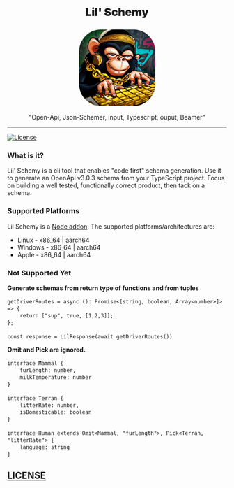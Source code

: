 <p align="center" style="font-weight:900;font-size:25px;">Lil' Schemy</p>
<p align="center">
<img src="./lil-schemy.png" width="175px" style="border-radius:50px;margin:auto;"/>
</p>
<p align="center">"Open-Api, Json-Schemer, input, Typescript, ouput, Beamer"</p>

---

[![License](http://img.shields.io/:license-mit-blue.svg?style=flat)](https://opensource.org/licenses/MIT)

### What is it?
Lil' Schemy is a cli tool that enables "code first" schema generation. Use it to generate an OpenApi v3.0.3 schema from your TypeScript project. Focus on building a well tested, functionally correct product, then tack on a schema.

### Supported Platforms
Lil Schemy is a [Node addon]. The supported platforms/architectures are:
- Linux - x86_64 | aarch64
- Windows - x86_64 | aarch64
- Apple - x86_64 | aarch64

### Not Supported Yet
__Generate schemas from return type of functions and from tuples__
```JS
getDriverRoutes = async (): Promise<[string, boolean, Array<number>]> => {
    return ["sup", true, [1,2,3]];
};

const response = LilResponse(await getDriverRoutes())
```

__Omit and Pick are ignored.__
```TS
interface Mammal {
    furLength: number,
    milkTemperature: number
}

interface Terran {
    litterRate: number,
    isDomesticable: boolean
}

interface Human extends Omit<Mammal, "furLength">, Pick<Terran, "litterRate"> {
    language: string
}
```

## [LICENSE](LICENSE)

[Node addon]:(https://github.com/neon-bindings/neon)